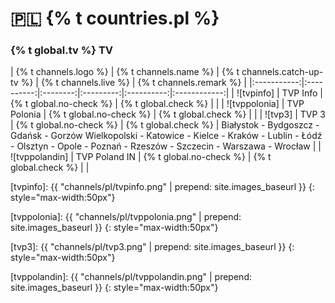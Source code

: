 # 🇵🇱 {% t countries.pl %}

### {% t global.tv %} TV

<!-- Logo - Name - Replay? - Live TV? - Remark -->

| {% t channels.logo %} | {% t channels.name %} | {% t channels.catch-up-tv %} | {% t channels.live %} | {% t channels.remark %} |
|:-----------:|:----------:|:--------:|:---------:|:----------:|:------------:|
| ![tvpinfo] | TVP Info | {% t global.no-check %}  | {% t global.check %} | |
| ![tvppolonia] | TVP Polonia | {% t global.no-check %}  | {% t global.check %} | |
| ![tvp3] | TVP 3 | {% t global.no-check %}  | {% t global.check %} | Białystok - Bydgoszcz - Gdańsk - Gorzów Wielkopolski - Katowice - Kielce - Kraków - Lublin - Łódź - Olsztyn - Opole - Poznań - Rzeszów - Szczecin - Warszawa - Wrocław |
| ![tvppolandin] | TVP Poland IN | {% t global.no-check %}  | {% t global.check %} | |

[tvpinfo]: {{ "channels/pl/tvpinfo.png" | prepend: site.images_baseurl }}
{: style="max-width:50px"}

[tvppolonia]: {{ "channels/pl/tvppolonia.png" | prepend: site.images_baseurl }}
{: style="max-width:50px"}

[tvp3]: {{ "channels/pl/tvp3.png" | prepend: site.images_baseurl }}
{: style="max-width:50px"}

[tvppolandin]: {{ "channels/pl/tvppolandin.png" | prepend: site.images_baseurl }}
{: style="max-width:50px"}

